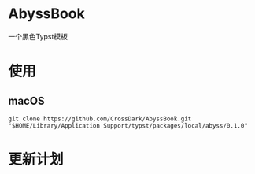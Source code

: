 # AbyssBook

一个黑色Typst模板

# 使用

## macOS

`git clone https://github.com/CrossDark/AbyssBook.git "$HOME/Library/Application Support/typst/packages/local/abyss/0.1.0"`

# 更新计划
